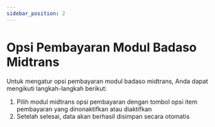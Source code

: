 ```yaml
---
sidebar_position: 2
---
```


# Opsi Pembayaran Modul Badaso Midtrans

Untuk mengatur opsi pembayaran modul badaso midtrans, Anda dapat mengikuti langkah-langkah berikut:

1. Pilih modul midtrans opsi pembayaran dengan tombol opsi item pembayaran yang dinonaktifkan atau diaktifkan
2. Setelah selesai, data akan berhasil disimpan secara otomatis

<p align="center">
  <a href="https://badaso-docs.uatech.co.id/">
    <img src="/img/midtrans-payment.png"  alt="" />
  </a>
</p>



